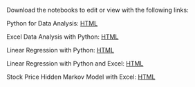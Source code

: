Download the notebooks to edit or view with the following links:

Python for Data Analysis:       <a href="http://nbviewer.ipython.org/github/aschleg/IPython_Notebooks/blob/master/Python-Excel%20Data%20Analysis.ipynb">HTML</a>

Excel Data Analysis with Python:      <a href="http://nbviewer.ipython.org/github/aschleg/IPython_Notebooks/blob/master/Python-Excel%20Data%20Analysis.ipynb">HTML</a>

Linear Regression with Python: <a href="http://nbviewer.ipython.org/github/aschleg/IPython_Notebooks/blob/master/Linear%20Regression%20with%20Python.ipynb">HTML</a>

Linear Regression with Python and Excel: <a href="http://nbviewer.ipython.org/github/aschleg/IPython_Notebooks/blob/master/Linear%20Regression%20with%20Python%20and%20Excel.ipynb">HTML</a>

Stock Price Hidden Markov Model with Excel: <a href="https://github.com/aschleg/IPython_Notebooks/blob/master/Stock%20Price%20Hidden%20Markov%20Models%20with%20Excel.ipynb">HTML</a>
